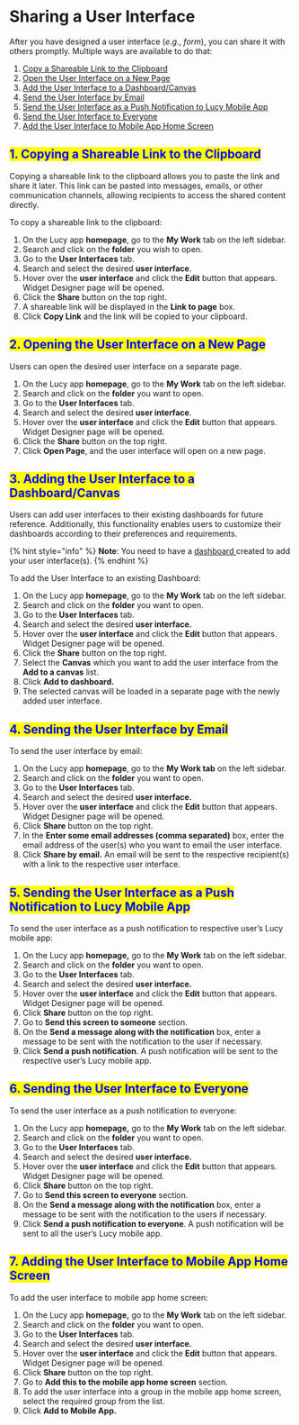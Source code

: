 # Sharing a User Interface

After you have designed a user interface (_e.g., form_), you can share it with others promptly. Multiple ways are available to do that:

1. [Copy a Shareable Link to the Clipboard](sharing-a-user-interface.md#1.-copying-a-shareable-link-to-the-clipboard)
2. [Open the User Interface on a New Page](sharing-a-user-interface.md#2.-opening-the-user-interface-on-a-new-page)
3. [Add the User Interface to a Dashboard/Canvas](sharing-a-user-interface.md#3.-adding-the-user-interface-to-a-dashboard-canvas)
4. [Send the User Interface by Email](sharing-a-user-interface.md#4.-sending-the-user-interface-by-email)
5. [Send the User Interface as a Push Notification to Lucy Mobile App](sharing-a-user-interface.md#5.-sending-the-user-interface-as-a-push-notification-to-lucy-mobile-app)
6. [Send the User Interface to Everyone](sharing-a-user-interface.md#6.-sending-the-user-interface-to-everyone)
7. [Add the User Interface to Mobile App Home Screen](sharing-a-user-interface.md#7.-adding-the-user-interface-to-mobile-app-home-screen)

## <mark style="color:blue;">1. Copying a Shareable Link to the Clipboard</mark>

Copying a shareable link to the clipboard allows you to paste the link and share it later. This link can be pasted into messages, emails, or other communication channels, allowing recipients to access the shared content directly.

To copy a shareable link to the clipboard:

1. On the Lucy app **homepage**, go to the **My Work** tab on the left sidebar.&#x20;
2. Search and click on the **folder** you wish to open.&#x20;
3. Go to the **User Interfaces** tab.
4. Search and select the desired **user interface**.&#x20;
5. Hover over the **user interface** and click the **Edit** button that appears. Widget Designer page will be opened.
6. Click the **Share** button on the top right.&#x20;
7. A shareable link will be displayed in the **Link to page** box.
8. Click **Copy Link** and the link will be copied to your clipboard.

## <mark style="color:blue;">2. Opening the User Interface on a New Page</mark>

Users can open the desired user interface on a separate page.

1. On the Lucy app **homepage**, go to the **My Work** tab on the left sidebar.
2. Search and click on the **folder** you want to open.
3. Go to the **User Interfaces** tab.
4. Search and select the desired **user interface**.
5. Hover over the **user interface** and click the **Edit** button that appears. Widget Designer page will be opened.&#x20;
6. Click the **Share** button on the top right.
7. Click **Open Page**, and the user interface will open on a new page.

## <mark style="color:blue;">3. Adding the User Interface to a Dashboard/Canvas</mark>

Users can add user interfaces to their existing dashboards for future reference. Additionally, this functionality enables users to customize their dashboards according to their preferences and requirements.

{% hint style="info" %}
**Note**: You need to have a [dashboard ](../gallery/creating-a-canvas-in-the-gallery.md)created to add your user interface(s).
{% endhint %}

To add the User Interface to an existing Dashboard:

1. On the Lucy app **homepage**, go to the **My Work** tab on the left sidebar.
2. Search and click on the **folder** you want to open.
3. Go to the **User Interfaces** tab.
4. Search and select the desired **user interface.**
5. Hover over the **user interface** and click the **Edit** button that appears. Widget Designer page will be opened.&#x20;
6. Click the **Share** button on the top right.
7. Select the **Canvas** which you want to add the user interface from the **Add to a canvas** list.
8. Click **Add to dashboard.**
9. The selected canvas will be loaded in a separate page with the newly added user interface.

## <mark style="color:blue;">4. Sending the User Interface by Email</mark>

To send the user interface by email:

1. On the Lucy app **homepage**, go to the **My Work tab** on the left sidebar.
2. Search and click on the **folder** you want to open.
3. Go to the **User Interfaces** tab.
4. Search and select the desired **user interface.**
5. Hover over the **user interface** and click the **Edit**  button that appears. Widget Designer page will be opened.
6. Click **Share** button on the top right.
7. In the **Enter some email addresses (comma separated)** box, enter the email address of the user(s) who you want to email the user interface.
8. Click **Share by email.** An email will be sent to the respective recipient(s) with a link to the respective user interface.

## <mark style="color:blue;">5. Sending the User Interface as a Push Notification to Lucy Mobile App</mark>

To send the user interface as a push notification to respective user’s Lucy mobile app:

1. On the Lucy app **homepage,** go to the **My Work** tab on the left sidebar.
2. Search and click on the **folder** you want to open.
3. Go to the **User Interfaces** tab.
4. Search and select the desired **user interface.**
5. Hover over the **user interface** and click the **Edit** button that appears. Widget Designer page will be opened.
6. Click **Share** button on the top right.
7. Go to **Send this screen to someone** section.
8. On the **Send a message along with the notification** box, enter a message to be sent with the notification to the user if necessary.
9. Click **Send a push notification**. A push notification will be sent to the respective user’s Lucy mobile app.

## <mark style="color:blue;">6. Sending the User Interface to Everyone</mark>

To send the user interface as a push notification to everyone:

1. On the Lucy app **homepage,** go to the **My Work** tab on the left sidebar.
2. Search and click on the **folder** you want to open.
3. Go to the **User Interfaces** tab.
4. Search and select the desired **user interface.**
5. Hover over the **user interface** and click the **Edit** button that appears. Widget Designer page will be opened.
6. Click **Share** button on the top right.
7. Go to **Send this screen to everyone** section.
8. On the **Send a message along with the notification** box, enter a message to be sent with the notification to the users if necessary.
9. Click **Send a push notification to everyone**. A push notification will be sent to all the user’s Lucy mobile app.

## <mark style="color:blue;">7. Adding the User Interface to Mobile App Home Screen</mark>

To add the user interface to mobile app home screen:

1. On the Lucy app **homepage,** go to the **My Work** tab on the left sidebar.
2. Search and click on the **folder** you want to open.
3. Go to the **User Interfaces** tab.
4. Search and select the desired **user interface.**
5. Hover over the **user interface** and click the **Edit** button that appears. Widget Designer page will be opened.
6. Click **Share** button on the top right.
7. Go to **Add this to the mobile app home screen** section.
8. To add the user interface into a group in the mobile app home screen, select the required group from the list.
9. Click **Add to Mobile App.**

